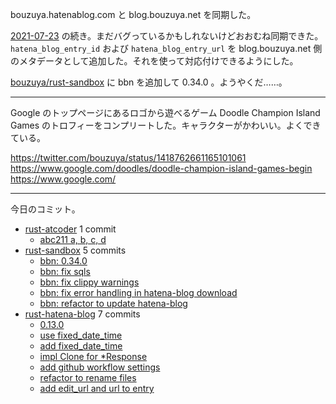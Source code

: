 bouzuya.hatenablog.com と blog.bouzuya.net を同期した。

[2021-07-23] の続き。まだバグっているかもしれないけどおおむね同期できた。 `hatena_blog_entry_id` および `hatena_blog_entry_url` を blog.bouzuya.net 側のメタデータとして追加した。それを使って対応付けできるようにした。

[bouzuya/rust-sandbox] に bbn を追加して 0.34.0 。ようやくだ……。

---

Google のトップページにあるロゴから遊べるゲーム Doodle Champion Island Games のトロフィーをコンプリートした。キャラクターがかわいい。よくできている。

<https://twitter.com/bouzuya/status/1418762661165101061>
<https://www.google.com/doodles/doodle-champion-island-games-begin>
<https://www.google.com/>

---

今日のコミット。

- [rust-atcoder](https://github.com/bouzuya/rust-atcoder) 1 commit
  - [abc211 a, b, c, d](https://github.com/bouzuya/rust-atcoder/commit/0d924a86af4099f0979eeffb557734d72b05dac0)
- [rust-sandbox](https://github.com/bouzuya/rust-sandbox) 5 commits
  - [bbn: 0.34.0](https://github.com/bouzuya/rust-sandbox/commit/9591d657bf9b4283f07cce94f601b6b349480a5f)
  - [bbn: fix sqls](https://github.com/bouzuya/rust-sandbox/commit/98369cf8cd98fa8a250e09183ef8f075e81856e4)
  - [bbn: fix clippy warnings](https://github.com/bouzuya/rust-sandbox/commit/a8363213fc6439315000ae538e97a93c346e093f)
  - [bbn: fix error handling in hatena-blog download](https://github.com/bouzuya/rust-sandbox/commit/6484f3af3ba6af7d5c5f542f6f468feb4e8fe012)
  - [bbn: refactor to update hatena-blog](https://github.com/bouzuya/rust-sandbox/commit/de35b44b7ae2870a7b0af9e3eb3626ae7bf8d030)
- [rust-hatena-blog](https://github.com/bouzuya/rust-hatena-blog) 7 commits
  - [0.13.0](https://github.com/bouzuya/rust-hatena-blog/commit/eb78007991ee1fa4ff3f9f347c8b2d26bca4aec9)
  - [use fixed_date_time](https://github.com/bouzuya/rust-hatena-blog/commit/7c5ee0f3fef1ae6e1a324044660bdfc0c7fd1956)
  - [add fixed_date_time](https://github.com/bouzuya/rust-hatena-blog/commit/6f0748d8fd8f1cb53c44f3535c68c03fe59394b2)
  - [impl Clone for *Response](https://github.com/bouzuya/rust-hatena-blog/commit/b30cf8b9bea63ccc27ec8a264110baefd4e12bef)
  - [add github workflow settings](https://github.com/bouzuya/rust-hatena-blog/commit/dbecd1661ca62123597102bf0f7b4736ab4e64bd)
  - [refactor to rename files](https://github.com/bouzuya/rust-hatena-blog/commit/a579844a41237d7fb98a2819f79a884d297075a3)
  - [add edit_url and url to entry](https://github.com/bouzuya/rust-hatena-blog/commit/2e29fc2319664225b85694b63136f71567f0792b)

[2021-07-23]: https://blog.bouzuya.net/2021/07/23/
[bouzuya/rust-sandbox]: https://github.com/bouzuya/rust-sandbox
